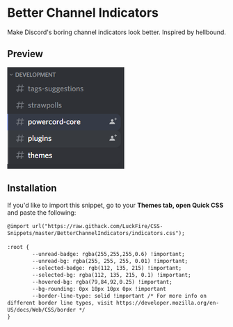 # Better Channel Indicators
Make Discord's boring channel indicators look better. Inspired by hellbound.

## Preview
![Preview](https://raw.githubusercontent.com/LuckFire/CSS-Snippets/master/!%20Previews/BetterChannelIndicators.png)

## Installation
If you'd like to import this snippet, go to your **Themes tab, open Quick CSS** and paste the following:

    @import url("https://raw.githack.com/LuckFire/CSS-Snippets/master/BetterChannelIndicators/indicators.css");

    :root {
            --unread-badge: rgba(255,255,255,0.6) !important;
            --unread-bg: rgba(255, 255, 255, 0.01) !important;
            --selected-badge: rgb(112, 135, 215) !important;
            --selected-bg: rgba(112, 135, 215, 0.1) !important;
            --hovered-bg: rgba(79,84,92,0.25) !important;
            --bg-rounding: 0px 10px 10px 0px !important
            --border-line-type: solid !important /* For more info on different border line types, visit https://developer.mozilla.org/en-US/docs/Web/CSS/border */
    }
